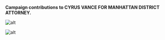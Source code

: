 **Campaign contributions to CYRUS VANCE FOR MANHATTAN DISTRICT ATTORNEY.**

![alt](https://raw.githubusercontent.com/spec-journalism/cyrus-finance/master/img/top100.png)

![alt](https://raw.githubusercontent.com/spec-journalism/cyrus-finance/master/img/top100After2015.png)
